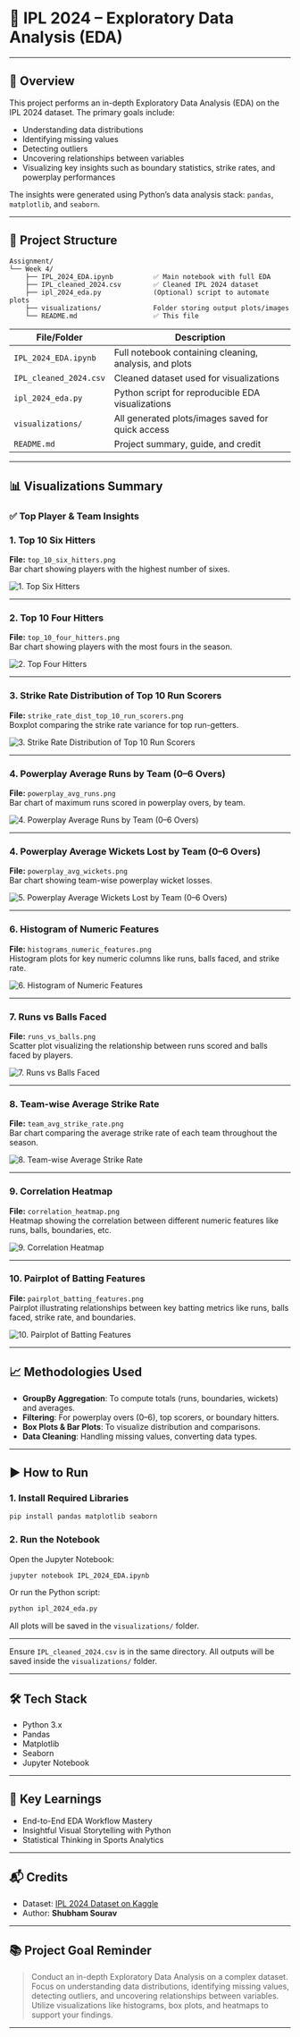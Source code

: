 # 🏏 IPL 2024 – Exploratory Data Analysis (EDA)
---

## 📘 Overview

This project performs an in-depth Exploratory Data Analysis (EDA) on the IPL 2024 dataset. The primary goals include:
- Understanding data distributions
- Identifying missing values
- Detecting outliers
- Uncovering relationships between variables
- Visualizing key insights such as boundary statistics, strike rates, and powerplay performances

The insights were generated using Python’s data analysis stack: `pandas`, `matplotlib`, and `seaborn`.

---

## 📁 Project Structure

```
Assignment/
└── Week 4/
    ├── IPL_2024_EDA.ipynb          ✅ Main notebook with full EDA
    ├── IPL_cleaned_2024.csv        ✅ Cleaned IPL 2024 dataset
    ├── ipl_2024_eda.py             (Optional) script to automate plots
    ├── visualizations/             Folder storing output plots/images
    └── README.md                   ✅ This file
```

| File/Folder             | Description                                                  |
|-------------------------|--------------------------------------------------------------|
| `IPL_2024_EDA.ipynb`    | Full notebook containing cleaning, analysis, and plots       |
| `IPL_cleaned_2024.csv`  | Cleaned dataset used for visualizations                      |
| `ipl_2024_eda.py`       | Python script for reproducible EDA visualizations            |
| `visualizations/`       | All generated plots/images saved for quick access            |
| `README.md`             | Project summary, guide, and credit                           |

---

## 📊 Visualizations Summary

### ✅ Top Player & Team Insights

### 1. Top 10 Six Hitters
**File:** `top_10_six_hitters.png`  
Bar chart showing players with the highest number of sixes.

![1. Top Six Hitters](visualizations/top_10_six_hitters.png)

---

### 2. Top 10 Four Hitters
**File:** `top_10_four_hitters.png`  
Bar chart showing players with the most fours in the season.

![2. Top Four Hitters](visualizations/top_10_four_hitters.png)

---

### 3. Strike Rate Distribution of Top 10 Run Scorers
**File:** `strike_rate_dist_top_10_run_scorers.png`  
Boxplot comparing the strike rate variance for top run-getters.

![3. Strike Rate Distribution of Top 10 Run Scorers](visualizations/strike_rate_dist_top_10_run_scorers.png)

---

### 4. Powerplay Average Runs by Team (0–6 Overs)
**File:** `powerplay_avg_runs.png`  
Bar chart of maximum runs scored in powerplay overs, by team.

![4. Powerplay Average Runs by Team (0–6 Overs)](visualizations/powerplay_avg_runs.png)

---

### 4. Powerplay Average Wickets Lost by Team (0–6 Overs)
**File:** `powerplay_avg_wickets.png`  
Bar chart showing team-wise powerplay wicket losses.

![5. Powerplay Average Wickets Lost by Team (0–6 Overs)](visualizations/powerplay_avg_wickets.png)

---

### 6. Histogram of Numeric Features  
**File:** `histograms_numeric_features.png`  
Histogram plots for key numeric columns like runs, balls faced, and strike rate.

![6. Histogram of Numeric Features](visualizations/histograms_numeric_features.png)

---

### 7. Runs vs Balls Faced  
**File:** `runs_vs_balls.png`  
Scatter plot visualizing the relationship between runs scored and balls faced by players.

![7. Runs vs Balls Faced](visualizations/runs_vs_balls.png)

---

### 8. Team-wise Average Strike Rate  
**File:** `team_avg_strike_rate.png`  
Bar chart comparing the average strike rate of each team throughout the season.

![8. Team-wise Average Strike Rate](visualizations/team_avg_strike_rate.png)

---

### 9. Correlation Heatmap  
**File:** `correlation_heatmap.png`  
Heatmap showing the correlation between different numeric features like runs, balls, boundaries, etc.

![9. Correlation Heatmap](visualizations/correlation_heatmap.png)

---

### 10. Pairplot of Batting Features  
**File:** `pairplot_batting_features.png`  
Pairplot illustrating relationships between key batting metrics like runs, balls faced, strike rate, and boundaries.

![10. Pairplot of Batting Features](visualizations/pairplot_batting_features.png)

---

## 📈 Methodologies Used

- **GroupBy Aggregation**: To compute totals (runs, boundaries, wickets) and averages.
- **Filtering**: For powerplay overs (0–6), top scorers, or boundary hitters.
- **Box Plots & Bar Plots**: To visualize distribution and comparisons.
- **Data Cleaning**: Handling missing values, converting data types.

---

## ▶️ How to Run

### 1. Install Required Libraries
```bash
pip install pandas matplotlib seaborn
```

### 2. Run the Notebook

Open the Jupyter Notebook:

```bash
jupyter notebook IPL_2024_EDA.ipynb
```

Or run the Python script:

```bash
python ipl_2024_eda.py
```

All plots will be saved in the `visualizations/` folder.

---

Ensure `IPL_cleaned_2024.csv` is in the same directory. All outputs will be saved inside the `visualizations/` folder.

---

## 🛠 Tech Stack

- Python 3.x
- Pandas
- Matplotlib
- Seaborn
- Jupyter Notebook



---

## 🎯 Key Learnings

- End-to-End EDA Workflow Mastery
- Insightful Visual Storytelling with Python
- Statistical Thinking in Sports Analytics

---

## 📬 Credits

- Dataset: [IPL 2024 Dataset on Kaggle](https://www.kaggle.com/datasets/rajsengo/indian-premier-league-ipl-all-seasons)
- Author: **Shubham Sourav**

---

## 📚 Project Goal Reminder

> Conduct an in-depth Exploratory Data Analysis on a complex dataset. Focus on understanding data distributions, identifying missing values, detecting outliers, and uncovering relationships between variables. Utilize visualizations like histograms, box plots, and heatmaps to support your findings.

---
